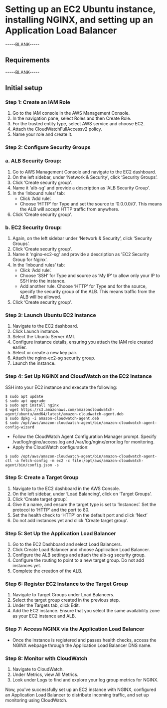 # Setting up an EC2 Ubuntu instance, installing NGINX, and setting up an Application Load Balancer

-----BLANK-----

## Requirements

-----BLANK-----

## Initial setup

### Step 1: Create an IAM Role

1. Go to the IAM console in the AWS Management Console.
2. In the navigation pane, select Roles and then Create Role.
3. For the trusted entity type, select AWS service and choose EC2.
4. Attach the CloudWatchFullAccessv2 policy.
5. Name your role and create it.

### Step 2: Configure Security Groups

### a. ALB Security Group:

1. Go to AWS Management Console and navigate to the EC2 dashboard.
2. On the left sidebar, under ‘Network & Security’, click ‘Security Groups’.
3. Click ‘Create security group’.
4. Name it 'alb-sg' and provide a description as 'ALB Security Group'.
5. In the ‘Inbound rules’ tab:
	- Click ‘Add rule’.
	- Choose ‘HTTP’ for Type and set the source to ‘0.0.0.0/0’. This means the ALB will accept HTTP traffic from anywhere.
6. Click ‘Create security group’.

### b. EC2 Security Group:

1. Again, on the left sidebar under ‘Network & Security’, click ‘Security Groups’.
2. Click ‘Create security group’.
3. Name it 'nginx-ec2-sg' and provide a description as 'EC2 Security Group for Nginx'.
4. In the ‘Inbound rules’ tab:
	- Click ‘Add rule’.
	- Choose ‘SSH’ for Type and source as ‘My IP’ to allow only your IP to SSH into the instance.
	- Add another rule. Choose ‘HTTP’ for Type and for the source, specify the security group of the ALB. This means traffic from the ALB will be allowed.
5. Click ‘Create security group’.

### Step 3: Launch Ubuntu EC2 Instance

1. Navigate to the EC2 dashboard.
2. Click Launch instance.
3. Select the Ubuntu Server AMI.
4. Configure instance details, ensuring you attach the IAM role created earlier.
5. Select or create a new key pair.
6. Attach the nginx-ec2-sg security group.
7. Launch the instance.

### Step 4: Set Up NGINX and CloudWatch on the EC2 Instance

SSH into your EC2 instance and execute the following:

```console
$ sudo apt update
$ sudo apt upgrade
$ sudo apt install nginx
$ wget https://s3.amazonaws.com/amazoncloudwatch-agent/ubuntu/amd64/latest/amazon-cloudwatch-agent.deb
$ sudo dpkg -i amazon-cloudwatch-agent.deb 
$ sudo /opt/aws/amazon-cloudwatch-agent/bin/amazon-cloudwatch-agent-config-wizard
```

- Follow the CloudWatch Agent Configuration Manager prompt. Specify /var/log/nginx/access.log and /var/log/nginx/error.log for monitoring.
- Apply the CloudWatch configuration:

```console
$ sudo /opt/aws/amazon-cloudwatch-agent/bin/amazon-cloudwatch-agent-ctl -a fetch-config -m ec2 -c file:/opt/aws/amazon-cloudwatch-agent/bin/config.json -s
```

### Step 5: Create a Target Group

1. Navigate to the EC2 dashboard in the AWS Console.
2. On the left sidebar, under ‘Load Balancing’, click on ‘Target Groups’.
3. Click ‘Create target group’.
4. Give it a name, and ensure the target type is set to ‘Instances’. Set the protocol to ‘HTTP’ and the port to 80.
5. Set the health check to ‘HTTP’ on the default port and click ‘Next’
6. Do not add instances yet and click ‘Create target group’.

### Step 5: Set Up the Application Load Balancer

1. Go to the EC2 Dashboard and select Load Balancers.
2. Click Create Load Balancer and choose Application Load Balancer.
3. Configure the ALB settings and attach the alb-sg security group.
4. Configure the routing to point to a new target group. Do not add instances yet.
5. Complete the creation of the ALB.

### Step 6: Register EC2 Instance to the Target Group
1. Navigate to Target Groups under Load Balancers.
2. Select the target group created in the previous step.
3. Under the Targets tab, click Edit.
4. Add the EC2 instance. Ensure that you select the same availability zone as your EC2 instance and ALB.

### Step 7: Access NGINX via the Application Load Balancer

- Once the instance is registered and passes health checks, access the NGINX webpage through the Application Load Balancer DNS name.

### Step 8: Monitor with CloudWatch

1. Navigate to CloudWatch.
2. Under Metrics, view All Metrics.
3. Look under Logs to find and explore your log group metrics for NGINX.

Now, you've successfully set up an EC2 instance with NGINX, configured an Application Load Balancer to distribute incoming traffic, and set up monitoring using CloudWatch.
